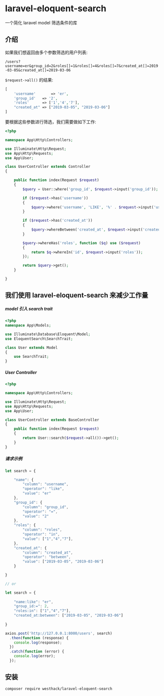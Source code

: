 # laravel-eloquent-search

一个简化 laravel model 筛选条件的库

## 介绍
如果我们想返回由多个参数筛选的用户列表:

`/users?username=er&group_id=2&roles[]=1&roles[]=4&roles[]=7&created_at[]=2019-03-05&created_at[]=2019-03-06`

`$request->all()` 的结果:
```php
[
    'username'       => 'er',
    'group_id'   => '2',
    'roles'      => ['1','4','7'],
    "created_at" => ["2019-03-05", "2019-03-06"]
]
```

要根据这些参数进行筛选，我们需要做如下工作:

```php
<?php

namespace App\Http\Controllers;

use Illuminate\Http\Request;
use App\Http\Requests;
use App\User;

class UserController extends Controller
{

    public function index(Request $request)
    {
        $query = User::where('group_id', $request->input('group_id'));

        if ($request->has('username'))
        {
            $query->where('username', 'LIKE', '%' . $request->input('username') . '%');
        }

        if ($request->has('created_at'))
        {
            $query->whereBetween('created_at', $request->input('created_at'));
        }

        $query->whereHas('roles', function ($q) use ($request)
        {
            return $q->whereIn('id', $request->input('roles'));
        });

        return $query->get();
    }

}
```

## 我们使用 laravel-eloquent-search 来减少工作量

##### model 引入 search trait
```php
<?php
namespace App\Models;

use Illuminate\Database\Eloquent\Model;
use EloquentSearch\SearchTrait;

class User extends Model
{
    use SearchTrait;
}
```

##### User Controller 

```php
<?php

namespace App\Http\Controllers;

use Illuminate\Http\Request;
use App\Http\Requests;
use App\User;

class UserController extends BaseController
{
    public function index(Request $request)
    {
        return User::search($request->all())->get();
    }
}
```

##### 请求示例

```javascript
let search = {

    "name": {
        "column": "username",
        "operator": "like",
        "value": "er"
    },
    "group_id": {
        "column": "group_id",
        "operator": "=",
        "value": "2"
    },
    "roles": {
        "column": "roles",
        "operator": "in",
        "value": ["1","4","7"],
    },
    "created_at": {
        "column": "created_at",
        "operator": "between",
        "value": ["2019-03-05", "2019-03-06"]
    }

}

// or 

let search = {
    
    "name:like": "er",
    "group_id:=": 2,
    "roles:in": ["1","4","7"],
    "created_at:between": ["2019-03-05", "2019-03-06"]
    
}

axios.post('http://127.0.0.1:8000/users', search)
  .then(function (response) {
    console.log(response);
  })
  .catch(function (error) {
    console.log(error);
  });

```

## 安装
```bash
composer require westhack/laravel-eloquent-search
```
